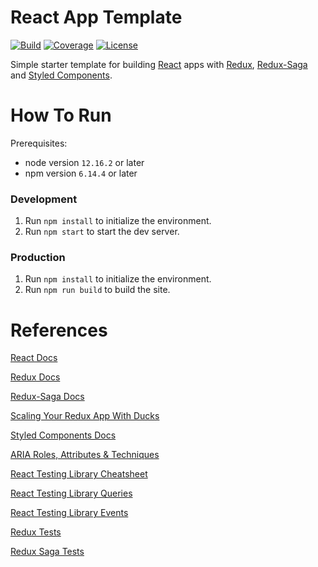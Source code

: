 # React App Template
[![Build](https://img.shields.io/github/workflow/status/tomdewildt/react-app-template/ci/master)](https://github.com/tomdewildt/react-app-template/actions?query=workflow%3Aci)
[![Coverage](https://img.shields.io/codecov/c/gh/tomdewildt/react-app-template)](https://codecov.io/gh/tomdewildt/react-app-template)
[![License](https://img.shields.io/github/license/tomdewildt/react-app-template)](https://github.com/tomdewildt/react-app-template/blob/master/LICENSE)

Simple starter template for building [React](https://reactjs.org/) apps with [Redux](https://redux.js.org/), [Redux-Saga](https://redux-saga.js.org/) and [Styled Components](https://styled-components.com/).

# How To Run

Prerequisites:
* node version ```12.16.2``` or later
* npm version ```6.14.4``` or later

### Development

1. Run ```npm install``` to initialize the environment.
2. Run ```npm start``` to start the dev server.

### Production

1. Run ```npm install``` to initialize the environment.
2. Run ```npm run build``` to build the site.

# References

[React Docs](https://reactjs.org/docs/)

[Redux Docs](https://redux.js.org/api/api-reference)

[Redux-Saga Docs](https://redux-saga.js.org/docs/api/)

[Scaling Your Redux App With Ducks](https://www.freecodecamp.org/news/scaling-your-redux-app-with-ducks-6115955638be/)

[Styled Components Docs](https://styled-components.com/docs)

[ARIA Roles, Attributes & Techniques](https://developer.mozilla.org/en-US/docs/Web/Accessibility/ARIA/ARIA_Techniques)

[React Testing Library Cheatsheet](https://testing-library.com/docs/react-testing-library/cheatsheet)

[React Testing Library Queries](https://testing-library.com/docs/dom-testing-library/api-queries)

[React Testing Library Events](https://testing-library.com/docs/dom-testing-library/api-events)

[Redux Tests](https://redux.js.org/recipes/writing-tests)

[Redux Saga Tests](http://redux-saga-test-plan.jeremyfairbank.com/)
